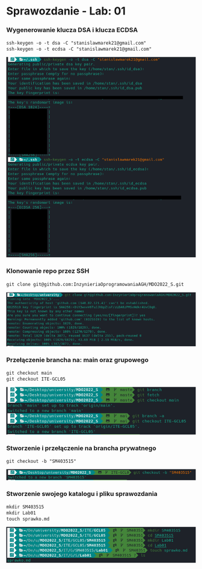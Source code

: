 # Sprawozdanie - Lab: 01

### Wygenerowanie klucza DSA i klucza ECDSA

```
ssh-keygen -o -t dsa -C "stanislawmarek21@gmail.com"
ssh-keygen -o -t ecdsa -C "stanislawmarek21@gmail.com"
```

![This is an image](newkeys.png)

### Klonowanie repo przez SSH

```
git clone git@github.com:InzynieriaOprogramowaniaAGH/MDO2022_S.git
```

![This is an image](gitclone.png)

### Przełączenie brancha na: main oraz grupowego

```
git checkout main
git checkout ITE-GCL05
```

![This is an image](newbranch.png)

### Stworzenie i przełączenie na brancha prywatnego

```
git checkout -b "SM403515"
```

![This is an image](mybranch.png)

### Stworzenie swojego katalogu i pliku sprawozdania

```
mkdir SM403515
mkdir Lab01
touch sprawko.md
```

![This is an image](newdirandfile.png)
